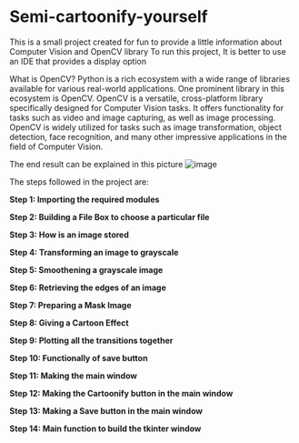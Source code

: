 # Semi-cartoonify-yourself
This is a small project created for fun to provide a little information about Computer Vision and OpenCV library
To run this project, It is better to use an IDE that provides a display option

What is OpenCV?
Python is a rich ecosystem with a wide range of libraries available for various real-world applications. One prominent library in this ecosystem is OpenCV. OpenCV is a versatile, cross-platform library specifically designed for Computer Vision tasks. It offers functionality for tasks such as video and image capturing, as well as image processing. OpenCV is widely utilized for tasks such as image transformation, object detection, face recognition, and many other impressive applications in the field of Computer Vision.

The end result can be explained in this picture 
![image](https://github.com/NadaNamaniZitouni/Semi-cartoonify-yourself/assets/124912588/b473e0ad-b76f-4703-8752-7586fd2967cc)


The steps followed in the project are:

**Step 1: Importing the required modules**

**Step 2: Building a File Box to choose a particular file**

**Step 3: How is an image stored**

**Step 4: Transforming an image to grayscale**

**Step 5: Smoothening a grayscale image**

**Step 6: Retrieving the edges of an image**

**Step 7: Preparing a Mask Image**

**Step 8: Giving a Cartoon Effect**

**Step 9: Plotting all the transitions together**

**Step 10: Functionally of save button**

**Step 11: Making the main window**

**Step 12: Making the Cartoonify button in the main window**

**Step 13: Making a Save button in the main window**

**Step 14: Main function to build the tkinter window**
